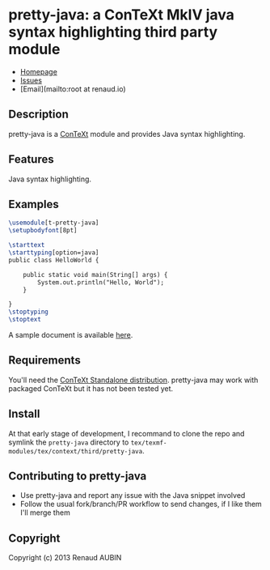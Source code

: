 <!--- coding: utf-8; fill-column: 80 --->
# pretty-java: a ConTeXt MkIV java syntax highlighting third party module

* [Homepage](https://github.com/nibua-r/pretty-java#readme)
* [Issues](https://github.com/nibua-r/pretty-java/issues)
* [Email](mailto:root at renaud.io)

## Description

pretty-java is a [ConTeXt](http://wiki.contextgarden.net/Main_Page) module and provides Java syntax
highlighting.

## Features

Java syntax highlighting.

## Examples

```tex
\usemodule[t-pretty-java]
\setupbodyfont[8pt]

\starttext
\starttyping[option=java]
public class HelloWorld {

    public static void main(String[] args) {
        System.out.println("Hello, World");
    }

}
\stoptyping
\stoptext
```

A sample document is available
[here](https://github.com/nibua-r/pretty-java/blob/rework-jls-se7/doc/context/third/pretty-java/test.pdf?raw=true).

## Requirements

You'll need the [ConTeXt Standalone distribution](http://wiki.contextgarden.net/ConTeXt_Standalone).
pretty-java may work with packaged ConTeXt but it has not been tested yet.

## Install

At that early stage of development, I recommand to clone the repo and symlink the `pretty-java`
directory to `tex/texmf-modules/tex/context/third/pretty-java`.

## Contributing to pretty-java

* Use pretty-java and report any issue with the Java snippet involved
* Follow the usual fork/branch/PR workflow to send changes, if I like them I'll merge them

## Copyright

Copyright (c) 2013 Renaud AUBIN
